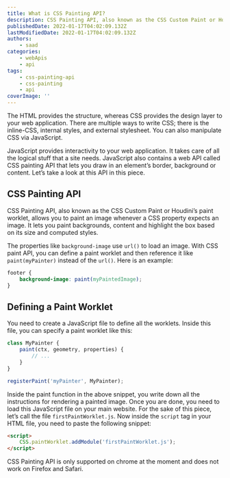 ```yaml
---
title: What is CSS Painting API?
description: CSS Painting API, also known as the CSS Custom Paint or Houdini’s paint worklet, allows you to paint an image whenever a CSS property expects an image. Let's briefly look at it in this piece.
publishedDate: 2022-01-17T04:02:09.132Z
lastModifiedDate: 2022-01-17T04:02:09.132Z
authors:
    - saad
categories:
    - webApis
    - api
tags:
    - css-painting-api
    - css-painting
    - api
coverImage: ''
---
```


<Lead>

The HTML provides the structure, whereas CSS provides the design layer to your web application. There are multiple ways to write CSS; there is the inline-CSS, internal styles, and external stylesheet. You can also manipulate CSS via JavaScript.

</Lead>

JavaScript provides interactivity to your web application. It takes care of all the logical stuff that a site needs. JavaScript also contains a web API called CSS painting API that lets you draw in an element’s border, background or content. Let’s take a look at this API in this piece.

## CSS Painting API

CSS Painting API, also known as the CSS Custom Paint or Houdini’s paint worklet, allows you to paint an image whenever a CSS property expects an image. It lets you paint backgrounds, content and highlight the box based on its size and computed styles.

The properties like `background-image` use `url()` to load an image. With CSS paint API, you can define a paint worklet and then reference it like `paint(myPainter)` instead of the `url()`. Here is an example:

```css
footer {
	background-image: paint(myPaintedImage);
}
```

## Defining a Paint Worklet

You need to create a JavaScript file to define all the worklets. Inside this file, you can specify a paint worklet like this:

```js
class MyPainter {
	paint(ctx, geometry, properties) {
		// ...
	}
}

registerPaint('myPainter', MyPainter);
```

Inside the paint function in the above snippet, you write down all the instructions for rendering a painted image. Once you are done, you need to load this JavaScript file on your main website. For the sake of this piece, let’s call the file `firstPaintWorklet.js`. Now inside the `script` tag in your HTML file, you need to paste the following snippet:

```html
<script>
	CSS.paintWorklet.addModule('firstPaintWorklet.js');
</script>
```

CSS Painting API is only supported on chrome at the moment and does not work on Firefox and Safari.
